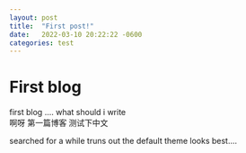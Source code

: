 ```yaml
---
layout: post
title:  "First post!"
date:   2022-03-10 20:22:22 -0600
categories: test
---
```


# First blog 
first blog .... what should i write  
啊呀 第一篇博客 测试下中文

searched for a while truns out the default theme looks best....